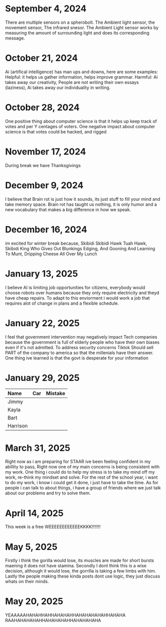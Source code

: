 # September 4, 2024

There are multiple sensors on a spherobolt. The Ambient light sensor, the movement sensor, The infrared snesor.
The Ambient Light sensor works by measuring the amount of surrounding light and does its corresponding message.
 
# October 21, 2024

Ai (artifical intelligence) has man ups and downs, here are some examples:
Helpful: it helps us gather information, helps improve grammar.
Harmful: Ai takes away our creativity, People are not writing their own essays (laziness), Ai takes away our individuality in writing.


# October 28, 2024

One positive thing about computer science is that it helps up keep track of votes and per Y centages of voters.
One negative impact about computer science is that votes could be hacked, and rigged

# November 17, 2024
During break we have Thanksgivings
# December 9, 2024
I believe that Brain rot is just how it sounds, its just stuff to fill your mind and take memory space.
Brain rot has taught us nothing, it is only humor and a new vocabulary that makes a big difference in how we speak.

# December 16, 2024
im excited for winter break because, Skibidi Skibidi Hawk Tuah Hawk, Skibidi King Who Gives Out Blunkings Edging, And Gooning And Learning To Munt, Dripping Cheese All Over My Lunch

# January 13, 2025

I believe AI is limiting job opportunities for citizens, everybody would choose robots over humans because they only require electricity and theyd have cheap repairs. To adapt to this enviorment i would work a job that requires alot of change in plans and a flexible schedule.

# January 22, 2025
I feel that government intervention may negatively impact Tech companies because the government is full of elderly people who have their own biases even if it's not admitted. To address security concerns Tiktok Should sell PART of the company to america so that the millenials have their answer.
One thing ive learned is that the govt is desperate for your information

# January 29, 2025
| Name     | Car | Mistake |
| :------- | :-- | :------ |
| Jimmy    |     |         |
| Kayla    |     |         |
| Bart     |     |         |
| Harrison |     |         |


# March 31, 2025
Right now as i am preparing for STAAR ive been feeling confident in my abillity to pass, Right now one of my main concerns is being consistent with my work. One thing i could do to help my stress is to take my mind off my work, re-think my mindset and solve. For the rest of the school year, i want to do my work, i know i could get it done, i just have to take the time. As for people i can talk to about things, i have a group of friends where we just talk about our problems and try to solve them.

# April 14, 2025
This week is a free WEEEEEEEEEEEEKKKK!!!!!!!

# May 5, 2025
Firstly i think the gorilla would lose, its muscles are made for short bursts maening it does not have stamina. Secondly I dont think this is a wise decision, although it would lose, the gorrilla is taking a few limbs with him.
Lastly the people making these kinda posts dont use logic, they just discuss whats on their minds.

# May 20, 2025
YEAAAAAHAHAHHAHHAHAHAHHAHAHAHAHAHHAHAHA RAAHAHAHAHAHHAHAHAHAHHAHAHAHAHA
